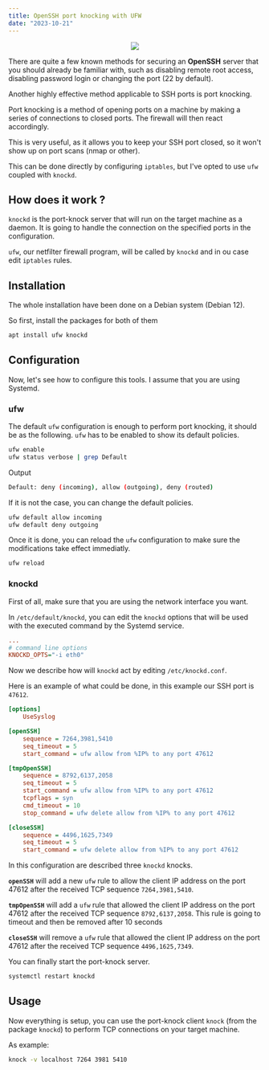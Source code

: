 ```yaml
---
title: OpenSSH port knocking with UFW
date: "2023-10-21"
---
```


<center>
    <img src="/openssh.png">
</center>


There are quite a few known methods for securing an **OpenSSH** server that you should already be familiar with, such as disabling remote root access, disabling password login or changing the port (22 by default).

Another highly effective method applicable to SSH ports is port knocking.

Port knocking is a method of opening ports on a machine by making a series of connections to closed ports. The firewall will then react accordingly.

This is very useful, as it allows you to keep your SSH port closed, so it won't show up on port scans (nmap or other).

This can be done directly by configuring `iptables`, but I've opted to use `ufw` coupled with `knockd`.


## How does it work ?

`knockd` is the port-knock server that will run on the target machine as a daemon. It is going to handle the connection on the specified ports in the configuration.

`ufw`, our netfilter firewall program, will be called by `knockd` and in ou case edit `iptables` rules.


## Installation

The whole installation have been done on a Debian system (Debian 12).

So first, install the packages for both of them
```bash
apt install ufw knockd
```


## Configuration

Now, let's see how to configure this tools. I assume that you are using Systemd.



### ufw

The default `ufw` configuration is enough to perform port knocking, it should be as the following. `ufw` has to be enabled to show its default policies.

```bash
ufw enable
ufw status verbose | grep Default
```


Output

```bash
Default: deny (incoming), allow (outgoing), deny (routed)
```


If it is not the case, you can change the default policies.

```bash
ufw default allow incoming
ufw default deny outgoing
```


Once it is done, you can reload the `ufw` configuration to make sure the modifications take effect immediatly.

```bash
ufw reload
```


### knockd

First of all, make sure that you are using the network interface you want.

In `/etc/default/knockd`, you can edit the `knockd` options that will be used with the executed command by the Systemd service.

```ini
...
# command line options
KNOCKD_OPTS="-i eth0"
```


Now we describe how will `knockd` act by editing `/etc/knockd.conf`.

Here is an example of what could be done, in this example our SSH port is `47612`.

```ini
[options]
    UseSyslog

[openSSH]
    sequence = 7264,3981,5410
    seq_timeout = 5
    start_command = ufw allow from %IP% to any port 47612

[tmpOpenSSH]
    sequence = 8792,6137,2058
    seq_timeout = 5
    start_command = ufw allow from %IP% to any port 47612
    tcpflags = syn
    cmd_timeout = 10
    stop_command = ufw delete allow from %IP% to any port 47612

[closeSSH]
    sequence = 4496,1625,7349
    seq_timeout = 5
    start_command = ufw delete allow from %IP% to any port 47612
```


In this configuration are described three `knockd` knocks.

**`openSSH`** will add a new `ufw` rule to allow the client IP address on the port 47612 after the received TCP sequence `7264,3981,5410`.

**`tmpOpenSSH`** will add a `ufw` rule that allowed the client IP address on the port 47612 after the received TCP sequence `8792,6137,2058`. This rule is going to timeout and then be removed after 10 seconds

**`closeSSH`** will remove a `ufw` rule that allowed the client IP address on the port 47612 after the received TCP sequence `4496,1625,7349`.



You can finally start the port-knock server.

```bash
systemctl restart knockd
```


## Usage

Now everything is setup, you can use the port-knock client `knock` (from the package `knockd`) to perform TCP connections on your target machine.

As example:
```bash
knock -v localhost 7264 3981 5410
```


